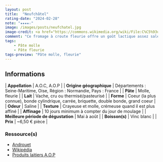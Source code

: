 ```yaml
---
layout: post
title:  "Neufchâtel"
rating-date: "2024-02-28"
note: "★★★★☆"
image: /images/posts/neufchatel.jpg
image-credit: <a href="https://commons.wikimedia.org/wiki/File:C%C5%93urs_de_Neufch%C3%A2tel_01.jpg" target="_blank">Coyau / Wikimedia Commons</a>
comment: "Ce fromage à croute fleurie offre un goût lactique assez salé je trouve. Les premiers millimètres de sa pâte sont souvent crémeux alors que le coeur va être plus crayeux. On peut également percevoir une légère acidité. Je l'apprécie également dans des recettes de cuisine."
tags:
    - Pâte molle
    - Pâte fleurie
tags-preview: "Pâte molle, fleurie"
---
```


## Informations

| **Appellation** | A.O.C, A.O.P |
| **Origine géographique** | Départements : Seine-Maritime, Oise, Région : Normandie, Pays : France  |
| **Pâte** | Molle, fleurie |
| **Lait** | Vache, cru ou thermisé/pasteurisé |
| **Forme** | Coeur (la plus connue), bonde cylindrique, carrée, briquette, double bonde, grand coeur |
| **Odeur** | Saline |
| **Texture** | Crayeuse et molle, crémeuse quand il est plus affiné |
| **Affinage** | 10 jours minimum à compter du jour de moulage |
| **Meilleure période de dégustation** | Mai à août |
| **Boisson(s)** | Vinc blanc |
| **Prix** | ~6,50 € pièce |

### Ressource(s)
* [Androuet](https://androuet.com/coeur-de-neufchatel-108.html)
* [Wikipédia](https://fr.wikipedia.org/wiki/Neufch%C3%A2tel_(fromage))
* [Produits laitiers A.O.P](https://www.produits-laitiers-aop.fr/produits/neufchatel/)